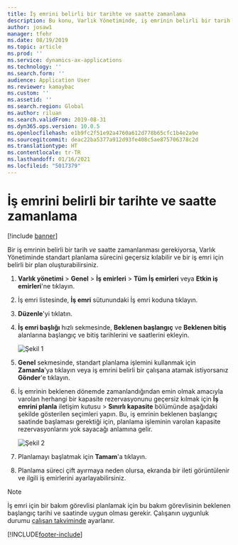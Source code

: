 ```yaml
---
title: İş emrini belirli bir tarihte ve saatte zamanlama
description: Bu konu, Varlık Yönetiminde, iş emrinin belirli bir tarih ve saate nasıl planlanacağını açıklamaktadır.
author: josaw1
manager: tfehr
ms.date: 08/19/2019
ms.topic: article
ms.prod: ''
ms.service: dynamics-ax-applications
ms.technology: ''
ms.search.form: ''
audience: Application User
ms.reviewer: kamaybac
ms.custom: ''
ms.assetid: ''
ms.search.region: Global
ms.author: riluan
ms.search.validFrom: 2019-08-31
ms.dyn365.ops.version: 10.0.5
ms.openlocfilehash: e1b9fc2f51e92a4760a612d778b65cfc1b4e2a9e
ms.sourcegitcommit: deac22ba5377a912d93fe408c5ae875706378c2d
ms.translationtype: HT
ms.contentlocale: tr-TR
ms.lasthandoff: 01/16/2021
ms.locfileid: "5017379"
---
```

# <a name="schedule-work-order-on-specific-date-and-time"></a>İş emrini belirli bir tarihte ve saatte zamanlama

[!include [banner](../../includes/banner.md)]

 

Bir iş emrinin belirli bir tarih *ve* saatte zamanlanması gerekiyorsa, Varlık Yönetiminde standart planlama sürecini geçersiz kılabilir ve bir iş emri için belirli bir plan oluşturabilirsiniz.

1. **Varlık yönetimi** > **Genel** > **İş emirleri** > **Tüm İş emirleri** veya **Etkin iş emirleri**'ne tıklayın.

2. İş emri listesinde, **İş emri** sütunundaki İş emri koduna tıklayın.

3. **Düzenle**'yi tıklatın.

4. **İş emri başlığı** hızlı sekmesinde, **Beklenen başlangıç** ve **Beklenen bitiş** alanlarına başlangıç ve bitiş tarihlerini ve saatlerini ekleyin.

    ![Şekil 1](media/05-work-order-scheduling.png)

5. **Genel** sekmesinde, standart planlama işlemini kullanmak için **Zamanla**'ya tıklayın veya iş emrini belirli bir çalışana atamak istiyorsanız **Gönder**'e tıklayın.

6. İş emrinin beklenen dönemde zamanlandığından emin olmak amacıyla varolan herhangi bir kapasite rezervasyonunu geçersiz kılmak için **İş emrini planla** iletişim kutusu > **Sınırlı kapasite** bölümünde aşağıdaki şekilde gösterilen seçimleri yapın. Bu, iş emrinin beklenen başlangıç saatinde başlaması gerektiği için, planlama işleminin varolan kapasite rezervasyonlarını yok sayacağı anlamına gelir.

    ![Şekil 2](media/06-work-order-scheduling.png)

7. Planlamayı başlatmak için **Tamam**'a tıklayın.

8. Planlama süreci çift ayırmaya neden olursa, ekranda bir ileti görüntülenir ve ilgili iş emirlerini ayarlayabilirsiniz.

>[!NOTE]
>İş emri için bir bakım görevlisi planlamak için bu bakım görevlisinin beklenen başlangıç tarihi ve saatinde uygun olması gerekir. Çalışanın uygunluk durumu [çalışan takviminde](../work-order-scheduling/maintenance-worker-calendar-and-scheduling.md) ayarlanır. 



[!INCLUDE[footer-include](../../../includes/footer-banner.md)]